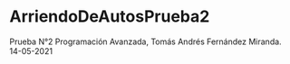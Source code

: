 # ArriendoDeAutosPrueba2
Prueba N°2 Programación Avanzada, Tomás Andrés Fernández Miranda.
14-05-2021
